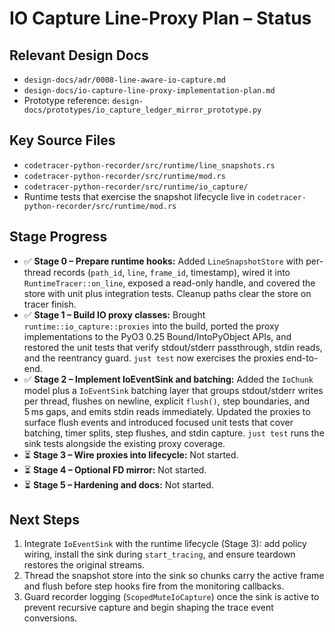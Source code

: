 # IO Capture Line-Proxy Plan – Status

## Relevant Design Docs
- `design-docs/adr/0008-line-aware-io-capture.md`
- `design-docs/io-capture-line-proxy-implementation-plan.md`
- Prototype reference: `design-docs/prototypes/io_capture_ledger_mirror_prototype.py`

## Key Source Files
- `codetracer-python-recorder/src/runtime/line_snapshots.rs`
- `codetracer-python-recorder/src/runtime/mod.rs`
- `codetracer-python-recorder/src/runtime/io_capture/`
- Runtime tests that exercise the snapshot lifecycle live in `codetracer-python-recorder/src/runtime/mod.rs`

## Stage Progress
- ✅ **Stage 0 – Prepare runtime hooks:** Added `LineSnapshotStore` with per-thread records (`path_id`, `line`, `frame_id`, timestamp), wired it into `RuntimeTracer::on_line`, exposed a read-only handle, and covered the store with unit plus integration tests. Cleanup paths clear the store on tracer finish.
- ✅ **Stage 1 – Build IO proxy classes:** Brought `runtime::io_capture::proxies` into the build, ported the proxy implementations to the PyO3 0.25 Bound/IntoPyObject APIs, and restored the unit tests that verify stdout/stderr passthrough, stdin reads, and the reentrancy guard. `just test` now exercises the proxies end-to-end.
- ✅ **Stage 2 – Implement IoEventSink and batching:** Added the `IoChunk` model plus a `IoEventSink` batching layer that groups stdout/stderr writes per thread, flushes on newline, explicit `flush()`, step boundaries, and 5 ms gaps, and emits stdin reads immediately. Updated the proxies to surface flush events and introduced focused unit tests that cover batching, timer splits, step flushes, and stdin capture. `just test` runs the sink tests alongside the existing proxy coverage.
- ⏳ **Stage 3 – Wire proxies into lifecycle:** Not started.
- ⏳ **Stage 4 – Optional FD mirror:** Not started.
- ⏳ **Stage 5 – Hardening and docs:** Not started.

## Next Steps
1. Integrate `IoEventSink` with the runtime lifecycle (Stage 3): add policy wiring, install the sink during `start_tracing`, and ensure teardown restores the original streams.
2. Thread the snapshot store into the sink so chunks carry the active frame and flush before step hooks fire from the monitoring callbacks.
3. Guard recorder logging (`ScopedMuteIoCapture`) once the sink is active to prevent recursive capture and begin shaping the trace event conversions.

